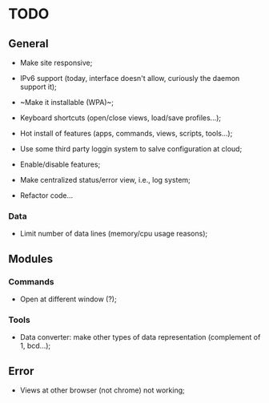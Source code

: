 # TODO

## General

* Make site responsive;

* IPv6 support (today, interface doesn't allow, curiously the daemon support it);

* ~Make it installable (WPA)~;

* Keyboard shortcuts (open/close views, load/save profiles...);

* Hot install of features (apps, commands, views, scripts, tools...);

* Use some third party loggin system to salve configuration at cloud;

* Enable/disable features;

* Make centralized status/error view, i.e., log system;

* Refactor code...

### Data

* Limit number of data lines (memory/cpu usage reasons);

## Modules

### Commands

* Open at different window (?);

### Tools

* Data converter: make other types of data representation (complement of 1, bcd...);

## Error

* Views at other browser (not chrome) not working; 